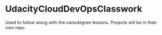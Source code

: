# UdacityCloudDevOpsClasswork
Used to follow along with the nanodegree lessons. Projects will be in their own repo.

